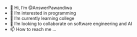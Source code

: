 - 👋 Hi, I’m @AnswerPawandiwa
- 👀 I’m interested in programming
- 🌱 I’m currently learning college
- 💞️ I’m looking to collaborate on software engineering and AI
- 📫 How to reach me ...

<!---
AnswerPawandiwa/AnswerPawandiwa is a ✨ special ✨ repository because its `README.md` (this file) appears on your GitHub profile.
You can click the Preview link to take a look at your changes.
--->
